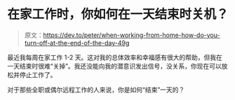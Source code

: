 # 在家工作时，你如何在一天结束时关机？

> 原文：<https://dev.to/peter/when-working-from-home-how-do-you-turn-off-at-the-end-of-the-day-49g>

最近我每周在家工作 1-2 天。这对我的总体效率和幸福感有很大的帮助，但我在一天结束时很难“关掉”。我还没能向我的潜意识发出信号，没关系，你现在可以放松并停止工作了。

对于那些全职或偶尔远程工作的人来说，你是如何“结束”一天的？